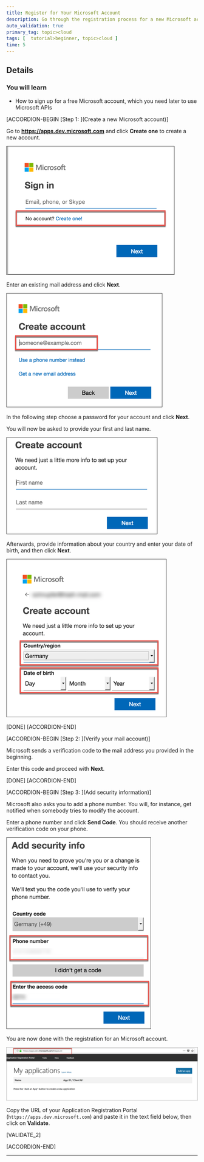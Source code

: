 ```yaml
---
title: Register for Your Microsoft Account
description: Go through the registration process for a new Microsoft account.
auto_validation: true
primary_tag: topic>cloud
tags: [  tutorial>beginner, topic>cloud ]
time: 5
---
```


## Details
### You will learn  
  - How to sign up for a free Microsoft account, which you need later to use Microsoft APIs

[ACCORDION-BEGIN [Step 1: ](Create a new Microsoft account)]

Go to **<https://apps.dev.microsoft.com>** and click **Create one** to create a new account.

![create a new account](create_new_account.png)

Enter an existing mail address and click **Next**.

![enter your mail](enter_mail.png)

In the following step choose a password for your account and click **Next**.

You will now be asked to provide your first and last name.

![first and last name](first_last_name.png)

Afterwards, provide information about your country and enter your date of birth, and then click **Next**.

![birthday and region information](country_birthday.png)

[DONE]
[ACCORDION-END]

[ACCORDION-BEGIN [Step 2: ](Verify your mail account)]

Microsoft sends a verification code to the mail address you provided in the beginning.

Enter this code and proceed with **Next**.

[DONE]
[ACCORDION-END]

[ACCORDION-BEGIN [Step 3: ](Add security information)]

Microsoft also asks you to add a phone number. You will, for instance, get notified when somebody tries to modify the account.

Enter a phone number and click **Send Code**. You should receive another verification code on your phone.

![security information](security_info.png)

You are now done with the registration for an Microsoft account.

![registration portal](registration_portal.png)

Copy the URL of your Application Registration Portal (`https://apps.dev.microsoft.com`) and paste it in the text field below, then click on **Validate**.

[VALIDATE_2]

[ACCORDION-END]

---
